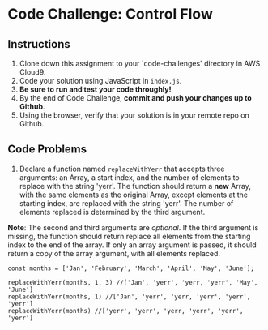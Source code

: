 # Code Challenge: Control Flow

## Instructions

1. Clone down this assignment to your `code-challenges' directory in AWS Cloud9.  
2. Code your solution using JavaScript in `index.js`. 
3. **Be sure to run and test your code throughly!**
4. By the end of Code Challenge, **commit and push your changes up to Github**.
5. Using the browser, verify that your solution is in your remote repo on Github.

## Code Problems

1. Declare a function named `replaceWithYerr` that accepts three arguments: an Array, a start index, and the number of elements to replace with the string 'yerr'. The function should return a **new** Array, with the same elements as the original Array, except elements at the starting index, are replaced with the string 'yerr'. The number of elements replaced is determined by the third argument. 

**Note**: The second and third arguments are *optional*. If the third argument is missing, the function should return replace all elements from the starting index to the end of the array. If only an array argument is passed, it should return a copy of the array argument, with all elements replaced.
```
const months = ['Jan', 'February', 'March', 'April', 'May', 'June'];

replaceWithYerr(months, 1, 3) //['Jan', 'yerr', 'yerr, 'yerr', 'May', 'June']
replaceWithYerr(months, 1) //['Jan', 'yerr', 'yerr, 'yerr', 'yerr', 'yerr']
replaceWithYerr(months) //['yerr', 'yerr', 'yerr, 'yerr', 'yerr', 'yerr']
```

